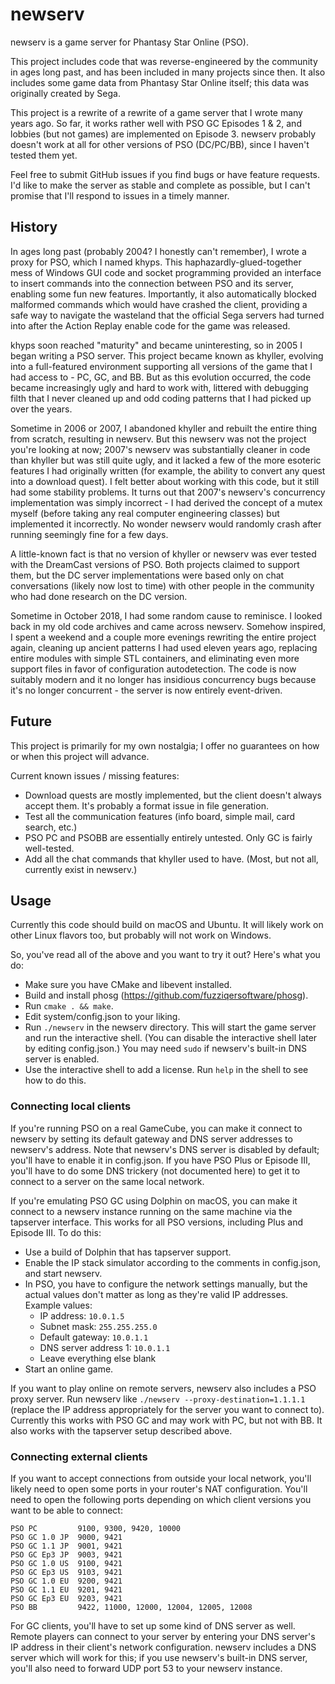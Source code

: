 # newserv

newserv is a game server for Phantasy Star Online (PSO).

This project includes code that was reverse-engineered by the community in ages long past, and has been included in many projects since then. It also includes some game data from Phantasy Star Online itself; this data was originally created by Sega.

This project is a rewrite of a rewrite of a game server that I wrote many years ago. So far, it works rather well with PSO GC Episodes 1 & 2, and lobbies (but not games) are implemented on Episode 3. newserv probably doesn't work at all for other versions of PSO (DC/PC/BB), since I haven't tested them yet.

Feel free to submit GitHub issues if you find bugs or have feature requests. I'd like to make the server as stable and complete as possible, but I can't promise that I'll respond to issues in a timely manner.

## History

In ages long past (probably 2004? I honestly can't remember), I wrote a proxy for PSO, which I named khyps. This haphazardly-glued-together mess of Windows GUI code and socket programming provided an interface to insert commands into the connection between PSO and its server, enabling some fun new features. Importantly, it also automatically blocked malformed commands which would have crashed the client, providing a safe way to navigate the wasteland that the official Sega servers had turned into after the Action Replay enable code for the game was released.

khyps soon reached "maturity" and became uninteresting, so in 2005 I began writing a PSO server. This project became known as khyller, evolving into a full-featured environment supporting all versions of the game that I had access to - PC, GC, and BB. But as this evolution occurred, the code became increasingly ugly and hard to work with, littered with debugging filth that I never cleaned up and odd coding patterns that I had picked up over the years.

Sometime in 2006 or 2007, I abandoned khyller and rebuilt the entire thing from scratch, resulting in newserv. But this newserv was not the project you're looking at now; 2007's newserv was substantially cleaner in code than khyller but was still quite ugly, and it lacked a few of the more esoteric features I had originally written (for example, the ability to convert any quest into a download quest). I felt better about working with this code, but it still had some stability problems. It turns out that 2007's newserv's concurrency implementation was simply incorrect - I had derived the concept of a mutex myself (before taking any real computer engineering classes) but implemented it incorrectly. No wonder newserv would randomly crash after running seemingly fine for a few days.

A little-known fact is that no version of khyller or newserv was ever tested with the DreamCast versions of PSO. Both projects claimed to support them, but the DC server implementations were based only on chat conversations (likely now lost to time) with other people in the community who had done research on the DC version.

Sometime in October 2018, I had some random cause to reminisce. I looked back in my old code archives and came across newserv. Somehow inspired, I spent a weekend and a couple more evenings rewriting the entire project again, cleaning up ancient patterns I had used eleven years ago, replacing entire modules with simple STL containers, and eliminating even more support files in favor of configuration autodetection. The code is now suitably modern and it no longer has insidious concurrency bugs because it's no longer concurrent - the server is now entirely event-driven.

## Future

This project is primarily for my own nostalgia; I offer no guarantees on how or when this project will advance.

Current known issues / missing features:
- Download quests are mostly implemented, but the client doesn't always accept them. It's probably a format issue in file generation.
- Test all the communication features (info board, simple mail, card search, etc.)
- PSO PC and PSOBB are essentially entirely untested. Only GC is fairly well-tested.
- Add all the chat commands that khyller used to have. (Most, but not all, currently exist in newserv.)

## Usage

Currently this code should build on macOS and Ubuntu. It will likely work on other Linux flavors too, but probably will not work on Windows.

So, you've read all of the above and you want to try it out? Here's what you do:
- Make sure you have CMake and libevent installed.
- Build and install phosg (https://github.com/fuzziqersoftware/phosg).
- Run `cmake . && make`.
- Edit system/config.json to your liking.
- Run `./newserv` in the newserv directory. This will start the game server and run the interactive shell. (You can disable the interactive shell later by editing config.json.) You may need `sudo` if newserv's built-in DNS server is enabled.
- Use the interactive shell to add a license. Run `help` in the shell to see how to do this.

### Connecting local clients

If you're running PSO on a real GameCube, you can make it connect to newserv by setting its default gateway and DNS server addresses to newserv's address. Note that newserv's DNS server is disabled by default; you'll have to enable it in config.json. If you have PSO Plus or Episode III, you'll have to do some DNS trickery (not documented here) to get it to connect to a server on the same local network.

If you're emulating PSO GC using Dolphin on macOS, you can make it connect to a newserv instance running on the same machine via the tapserver interface. This works for all PSO versions, including Plus and Episode III. To do this:
- Use a build of Dolphin that has tapserver support.
- Enable the IP stack simulator according to the comments in config.json, and start newserv.
- In PSO, you have to configure the network settings manually, but the actual values don't matter as long as they're valid IP addresses. Example values:
  - IP address: `10.0.1.5`
  - Subnet mask: `255.255.255.0`
  - Default gateway: `10.0.1.1`
  - DNS server address 1: `10.0.1.1`
  - Leave everything else blank
- Start an online game.

If you want to play online on remote servers, newserv also includes a PSO proxy server. Run newserv like `./newserv --proxy-destination=1.1.1.1` (replace the IP address appropriately for the server you want to connect to). Currently this works with PSO GC and may work with PC, but not with BB. It also works with the tapserver setup described above.

### Connecting external clients

If you want to accept connections from outside your local network, you'll likely need to open some ports in your router's NAT configuration. You'll need to open the following ports depending on which client versions you want to be able to connect:

    PSO PC         9100, 9300, 9420, 10000
    PSO GC 1.0 JP  9000, 9421
    PSO GC 1.1 JP  9001, 9421
    PSO GC Ep3 JP  9003, 9421
    PSO GC 1.0 US  9100, 9421
    PSO GC Ep3 US  9103, 9421
    PSO GC 1.0 EU  9200, 9421
    PSO GC 1.1 EU  9201, 9421
    PSO GC Ep3 EU  9203, 9421
    PSO BB         9422, 11000, 12000, 12004, 12005, 12008

For GC clients, you'll have to set up some kind of DNS server as well. Remote players can connect to your server by entering your DNS server's IP address in their client's network configuration. newserv includes a DNS server which will work for this; if you use newserv's built-in DNS server, you'll also need to forward UDP port 53 to your newserv instance.
